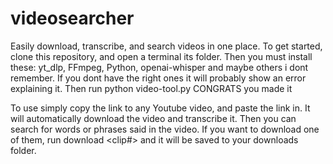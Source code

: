# videosearcher
Easily download, transcribe, and search videos in one place. To get started, clone this repository, and open a terminal its folder. Then you must install these: yt_dlp, FFmpeg, Python, openai-whisper and maybe others i dont remember. If you dont have the right ones it will probably show an error explaining it. Then run python video-tool.py CONGRATS you made it

To use simply copy the link to any Youtube video, and paste the link in. It will automatically download the video and transcribe it. Then you can search for words or phrases said in the video. If you want to download one of them, run download <clip#> and it will be saved to your downloads folder.
